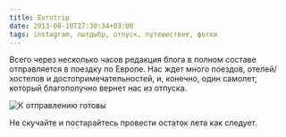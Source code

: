```yaml
---
title: Eurotrip
date: 2013-08-10T17:30:34+03:00
tags: instagram, лытдыбр, отпуск, путешествие, фотки
---
```


Всего через несколько часов редакция блога в полном составе отправляется в поездку по Европе. Нас ждет много поездов, отелей/хостелов и достопримечательностей, и, конечно, один самолет, который благополучно вернет нас из отпуска.

![](http://a51056ce8d9b948fb69e-8de36eb37b2366f5a76a776c3dee0b32.r42.cf1.rackcdn.com/instagram_eurotravelstart.jpg "К отправлению готовы")

Не скучайте и постарайтесь провести остаток лета как следует.
